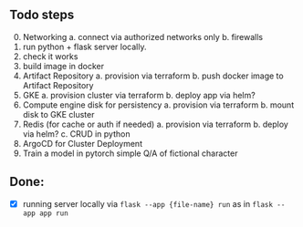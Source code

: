 ## Todo steps

0. Networking
    a. connect via authorized networks only
    b. firewalls
1. run python + flask server locally.
2. check it works
3. build image in docker
4. Artifact Repository
    a. provision via terraform
    b. push docker image to Artifact Repository
5. GKE
    a. provision cluster via terraform
    b. deploy app via helm?
6. Compute engine disk for persistency
    a. provision via terraform
    b. mount disk to GKE cluster
7. Redis (for cache or auth if needed)
    a. provision via terraform
    b. deploy via helm?
    c. CRUD in python
8. ArgoCD for Cluster Deployment
9. Train a model in pytorch simple Q/A of fictional character 

## Done: 

- [x] running server locally via `flask --app {file-name} run` as in `flask --app app run`